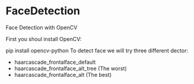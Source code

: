 # FaceDetection
Face Detection with OpenCV 

First you shoul install OpenCV:

pip install opencv-python
To detect face we will try three different dector:

 - haarcascade_frontalface_default
 - haarcascade_frontalface_alt_tree (The worst)
 - haarcascade_frontalface_alt (The best)
